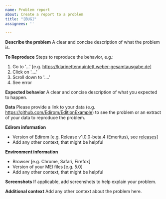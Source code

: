 ```yaml
---
name: Problem report
about: Create a report to a problem
title: "[BUG]"
assignees: ''

---
```


**Describe the problem**
A clear and concise description of what the problem is.

**To Reproduce**
Steps to reproduce the behavior, e.g.:
1. Go to '...' [e.g. https://klarinettenquintett.weber-gesamtausgabe.de]
2. Click on '....'
3. Scroll down to '....'
4. See error

**Expected behavior**
A clear and concise description of what you expected to happen.

**Data**
Please provide a link to your data (e.g. https://github.com/Edirom/EditionExample) to see the problem or an extract of your data to reproduce the problem.

**Edirom information**
 - Version of Edirom [e.g. Release v1.0.0-beta.4 (Emeritus), see [releases](https://github.com/Edirom/Edirom-Online/releases)]
 - Add any other context, that might be helpful

**Environment information**
- Browser [e.g. Chrome, Safari, Firefox]
- Version of your MEI files [e.g. 5.0]
- Add any other context, that might be helpful

**Screenshots**
If applicable, add screenshots to help explain your problem.

**Additional context**
Add any other context about the problem here.
